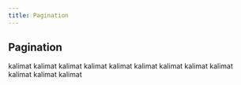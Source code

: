 ```yaml
---
title: Pagination
---
```


## Pagination

kalimat kalimat
kalimat kalimat
kalimat kalimat
kalimat kalimat
kalimat kalimat
kalimat kalimat

